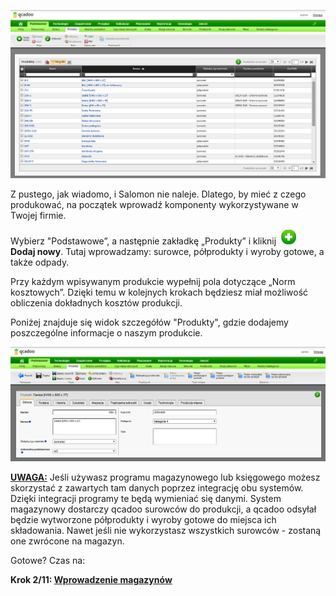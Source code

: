 ---
---
[![](/images/podstawowe-%20produkty.png)](/images/podstawowe-%20produkty.png)

Z pustego, jak wiadomo, i Salomon nie naleje. Dlatego, by mieć z czego produkować, na początek wprowadź komponenty wykorzystywane w Twojej firmie.
  

Wybierz "Podstawowe”, a następnie zakładkę „Produkty” i kliknij&nbsp; ![](/images/dodaj%20nowy.png)&nbsp; **Dodaj nowy**. Tutaj wprowadzamy: surowce, półprodukty i wyroby gotowe, a także odpady.
  

Przy każdym wpisywanym produkcie wypełnij pola dotyczące „Norm kosztowych”. Dzięki temu w&nbsp;kolejnych krokach będziesz miał możliwość obliczenia dokładnych kosztów produkcji.

Poniżej znajduje się widok szczegółów "Produkty", gdzie dodajemy poszczególne informacje o naszym produkcie.&nbsp;&nbsp; 

[![](/images/2.png)](/images/2.png)

**<u>UWAGA:</u>** Jeśli używasz programu magazynowego lub księgowego możesz skorzystać z zawartych tam danych poprzez integrację obu systemów. Dzięki integracji programy te będą wymieniać się danymi. System magazynowy dostarczy qcadoo surowców do produkcji, a qcadoo odsyłał będzie wytworzone półprodukty i wyroby gotowe do miejsca ich składowania. Nawet jeśli nie wykorzystasz wszystkich surowców - zostaną one zwrócone na magazyn.

Gotowe? Czas na:

**Krok 2/11: [Wprowadzenie magazynów](/krok-2---magazyny)**

